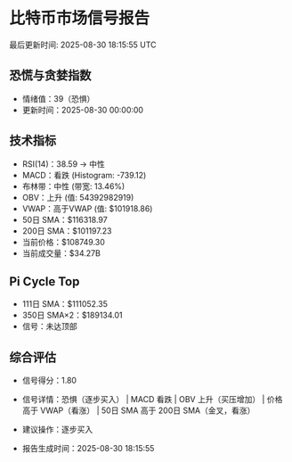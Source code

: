 # 比特币市场信号报告

最后更新时间: 2025-08-30 18:15:55 UTC

## 恐慌与贪婪指数
- 情绪值：39（恐惧）
- 更新时间：2025-08-30 00:00:00

## 技术指标
- RSI(14)：38.59 → 中性
- MACD：看跌 (Histogram: -739.12)
- 布林带：中性 (带宽: 13.46%)
- OBV：上升 (值: 54392982919)
- VWAP：高于VWAP (值: $101918.86)
- 50日 SMA：$116318.97
- 200日 SMA：$101197.23
- 当前价格：$108749.30
- 当前成交量：$34.27B

## Pi Cycle Top
- 111日 SMA：$111052.35
- 350日 SMA×2：$189134.01
- 信号：未达顶部

## 综合评估
- 信号得分：1.80
- 信号详情：恐惧（逐步买入） | MACD 看跌 | OBV 上升（买压增加） | 价格高于 VWAP（看涨） | 50日 SMA 高于 200日 SMA（金叉，看涨）
- 建议操作：逐步买入

- 报告生成时间：2025-08-30 18:15:55